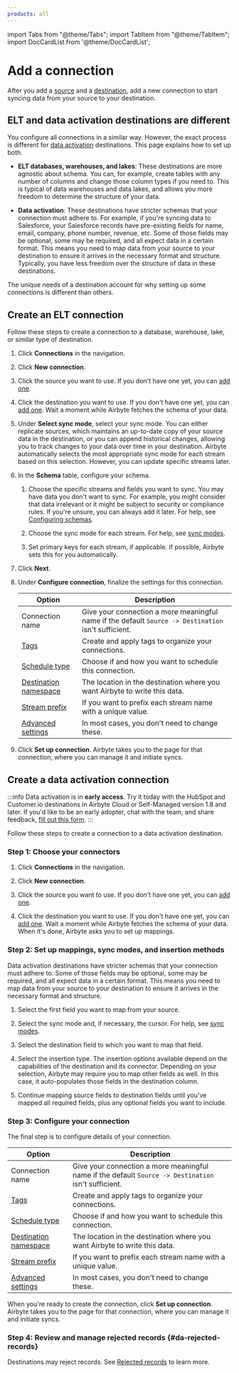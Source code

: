 ```yaml
---
products: all
---
```


import Tabs from "@theme/Tabs";
import TabItem from "@theme/TabItem";
import DocCardList from '@theme/DocCardList';

# Add a connection

After you add a [source](../using-airbyte/getting-started/add-a-source) and a [destination](../using-airbyte/getting-started/add-a-destination), add a new connection to start syncing data from your source to your destination.

## ELT and data activation destinations are different

You configure all connections in a similar way. However, the exact process is different for [data activation](elt-data-activation) destinations. This page explains how to set up both.

- **ELT databases, warehouses, and lakes**: These destinations are more agnostic about schema. You can, for example, create tables with any number of columns and change those column types if you need to. This is typical of data warehouses and data lakes, and allows you more freedom to determine the structure of your data.

- **Data activation**: These destinations have stricter schemas that your connection must adhere to. For example, if you're syncing data to Salesforce, your Salesforce records have pre-existing fields for name, email, company, phone number, revenue, etc. Some of those fields may be optional, some may be required, and all expect data in a certain format. This means you need to map data from your source to your destination to ensure it arrives in the necessary format and structure. Typically, you have less freedom over the structure of data in these destinations.

The unique needs of a destination account for why setting up some connections is different than others.

## Create an ELT connection

Follow these steps to create a connection to a database, warehouse, lake, or similar type of destination.

1. Click **Connections** in the navigation.

2. Click **New connection**.

3. Click the source you want to use. If you don't have one yet, you can [add one](../using-airbyte/getting-started/add-a-source).

4. Click the destination you want to use. If you don't have one yet, you can [add one](../using-airbyte/getting-started/add-a-destination). Wait a moment while Airbyte fetches the schema of your data.

5. Under **Select sync mode**, select your sync mode. You can either replicate sources, which maintains an up-to-date copy of your source data in the destination, or you can append historical changes, allowing you to track changes to your data over time in your destination. Airbyte automatically selects the most appropriate sync mode for each stream based on this selection. However, you can update specific streams later.

6. In the **Schema** table, configure your schema. 

    1. Choose the specific streams and fields you want to sync. You may have data you don't want to sync. For example, you might consider that data irrelevant or it might be subject to security or compliance rules. If you're unsure, you can always add it later. For help, see [Configuring schemas](../using-airbyte/configuring-schema).

    2. Choose the sync mode for each stream. For help, see [sync modes](/platform/using-airbyte/core-concepts/sync-modes/).

    3. Set primary keys for each stream, if applicable. If possible, Airbyte sets this for you automatically.

7. Click **Next**.

8. Under **Configure connection**, finalize the settings for this connection.

    | Option                                                             | Description                                                                                          |
    | ------------------------------------------------------------------ | ---------------------------------------------------------------------------------------------------- |
    | Connection name                                                    | Give your connection a more meaningful name if the default `Source -> Destination` isn't sufficient.  |
    | [Tags](../using-airbyte/tagging)                                   | Create and apply tags to organize your connections.                                                  |
    | [Schedule type](../using-airbyte/core-concepts/sync-schedules)     | Choose if and how you want to schedule this connection.                                              |
    | [Destination namespace](../using-airbyte/core-concepts/namespaces) | The location in the destination where you want Airbyte to write this data.                           |
    | [Stream prefix](../using-airbyte/configuring-schema)                 | If you want to prefix each stream name with a unique value.                                           |
    | [Advanced settings](../using-airbyte/schema-change-management)     | In most cases, you don't need to change these.                                                       |

9. Click **Set up connection**. Airbyte takes you to the page for that connection, where you can manage it and initiate syncs.

## Create a data activation connection

:::info
Data activation is in **early access**. Try it today with the HubSpot and Customer.io destinations in Airbyte Cloud or Self-Managed version 1.8 and later. If you'd like to be an early adopter, chat with the team, and share feedback, [fill out this form](https://form.typeform.com/to/STc7a0jx).
:::

Follow these steps to create a connection to a data activation destination.

### Step 1: Choose your connectors

1. Click **Connections** in the navigation.

2. Click **New connection**.

3. Click the source you want to use. If you don't have one yet, you can [add one](../using-airbyte/getting-started/add-a-source).

4. Click the destination you want to use. If you don't have one yet, you can [add one](../using-airbyte/getting-started/add-a-destination). Wait a moment while Airbyte fetches the schema of your data. When it's done, Airbyte asks you to set up mappings.

### Step 2: Set up mappings, sync modes, and insertion methods

Data activation destinations have stricter schemas that your connection must adhere to. Some of those fields may be optional, some may be required, and all expect data in a certain format. This means you need to map data from your source to your destination to ensure it arrives in the necessary format and structure.

1. Select the first field you want to map from your source.

2. Select the sync mode and, if necessary, the cursor. For help, see [sync modes](/platform/using-airbyte/core-concepts/sync-modes/).

3. Select the destination field to which you want to map that field.

4. Select the insertion type. The insertion options available depend on the capabilities of the destination and its connector. Depending on your selection, Airbyte may require you to map other fields as well. In this case, it auto-populates those fields in the destination column.

5. Continue mapping source fields to destination fields until you've mapped all required fields, plus any optional fields you want to include.

### Step 3: Configure your connection

The final step is to configure details of your connection.

| Option                                                             | Description                                                                                          |
| ------------------------------------------------------------------ | ---------------------------------------------------------------------------------------------------- |
| Connection name                                                    | Give your connection a more meaningful name if the default `Source -> Destination` isn't sufficient.  |
| [Tags](../using-airbyte/tagging)                                   | Create and apply tags to organize your connections.                                                  |
| [Schedule type](../using-airbyte/core-concepts/sync-schedules)     | Choose if and how you want to schedule this connection.                                              |
| [Destination namespace](../using-airbyte/core-concepts/namespaces) | The location in the destination where you want Airbyte to write this data.                           |
| [Stream prefix](../using-airbyte/configuring-schema)                 | If you want to prefix each stream name with a unique value.                                           |
| [Advanced settings](../using-airbyte/schema-change-management)     | In most cases, you don't need to change these.                                                       |

When you're ready to create the connection, click **Set up connection**. Airbyte takes you to the page for that connection, where you can manage it and initiate syncs.

### Step 4: Review and manage rejected records {#da-rejected-records}

Destinations may reject records. See [Rejected records](rejected-records) to learn more.
